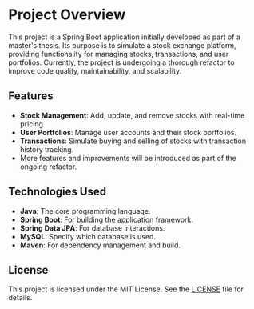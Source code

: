 # Project Overview
This project is a Spring Boot application initially developed as part of a master's thesis. Its purpose is to simulate a stock exchange platform, providing functionality for managing stocks, transactions, and user portfolios. Currently, the project is undergoing a thorough refactor to improve code quality, maintainability, and scalability.

## Features
* __Stock Management__: Add, update, and remove stocks with real-time pricing.
* __User Portfolios__: Manage user accounts and their stock portfolios.
* __Transactions__: Simulate buying and selling of stocks with transaction history tracking.
* More features and improvements will be introduced as part of the ongoing refactor.

## Technologies Used
* __Java__: The core programming language.
* __Spring Boot__: For building the application framework.
* __Spring Data JPA__: For database interactions.
* __MySQL__: Specify which database is used.
* __Maven__: For dependency management and build.
## License

This project is licensed under the MIT License. See the [LICENSE](LICENSE) file for details.